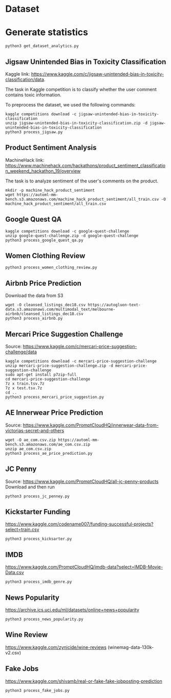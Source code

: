 # Dataset

# Generate statistics

```
python3 get_dataset_analytics.py
```

## Jigsaw Unintended Bias in Toxicity Classification

Kaggle link: https://www.kaggle.com/c/jigsaw-unintended-bias-in-toxicity-classification/data.

The task in Kaggle competition is to classify whether the user comment contains toxic information.

To preprocess the dataset, we used the following commands:

```
kaggle competitions download -c jigsaw-unintended-bias-in-toxicity-classification
unzip jigsaw-unintended-bias-in-toxicity-classification.zip -d jigsaw-unintended-bias-in-toxicity-classification
python3 process_jigsaw.py
```

## Product Sentiment Analysis
MachineHack link: https://www.machinehack.com/hackathons/product_sentiment_classification_weekend_hackathon_19/overview

The task is to analyze sentiment of the user's comments on the product.

```
mkdir -p machine_hack_product_sentiment
wget https://automl-mm-bench.s3.amazonaws.com/machine_hack_product_sentiment/all_train.csv -O machine_hack_product_sentiment/all_train.csv
```

## Google Quest QA

```
kaggle competitions download -c google-quest-challenge
unzip google-quest-challenge.zip -d google-quest-challenge
python3 process_google_quest_qa.py
```

## Women Clothing Review

```
python3 process_women_clothing_review.py
```

## Airbnb Price Prediction

Download the data from S3
```
wget -O cleansed_listings_dec18.csv https://autogluon-text-data.s3.amazonaws.com/multimodal_text/melbourne-airbnb/cleansed_listings_dec18.csv
python3 process_airbnb.py
```


## Mercari Price Suggestion Challenge

Source: https://www.kaggle.com/c/mercari-price-suggestion-challenge/data

```
kaggle competitions download -c mercari-price-suggestion-challenge
unzip mercari-price-suggestion-challenge.zip -d mercari-price-suggestion-challenge
sudo apt-get install p7zip-full
cd mercari-price-suggestion-challenge
7z x train.tsv.7z
7z x test.tsv.7z
cd ..
python3 process_mercari_price_suggestion.py
```

## AE Innerwear Price Prediction

Source: https://www.kaggle.com/PromptCloudHQ/innerwear-data-from-victorias-secret-and-others

```
wget -O ae_com.csv.zip https://automl-mm-bench.s3.amazonaws.com/ae_com.csv.zip
unzip ae_com.csv.zip
python3 process_ae_price_prediction.py

```

## JC Penny

Source: https://www.kaggle.com/PromptCloudHQ/all-jc-penny-products
Download and then run
```
python3 process_jc_penney.py
```

## Kickstarter Funding

https://www.kaggle.com/codename007/funding-successful-projects?select=train.csv

```
python3 process_kicksarter.py
```

## IMDB

https://www.kaggle.com/PromptCloudHQ/imdb-data?select=IMDB-Movie-Data.csv

```
python3 process_imdb_genre.py
```

## News Popularity

https://archive.ics.uci.edu/ml/datasets/online+news+popularity

```
python3 process_news_popularity.py
```

## Wine Review
https://www.kaggle.com/zynicide/wine-reviews (winemag-data-130k-v2.csv)


## Fake Jobs
https://www.kaggle.com/shivamb/real-or-fake-fake-jobposting-prediction

```
python3 process_fake_jobs.py
```

